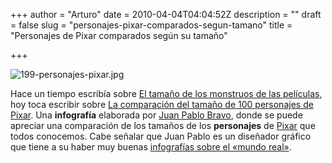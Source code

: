 +++
author = "Arturo"
date = 2010-04-04T04:04:52Z
description = ""
draft = false
slug = "personajes-pixar-comparados-segun-tamano"
title = "Personajes de Pixar comparados según su tamaño"

+++

<img class="aligncenter" src="http://geeksan.com/wp-content/uploads/import/199-personajes-pixar.jpg" alt="199-personajes-pixar.jpg" />

Hace un tiempo escribía sobre <a href="geeksan.com/peliculas-tv/monstruos-de-peliculas-y-sus-tamanos.html">El tamaño de los monstruos de las películas</a>, hoy toca escribir sobre <a href="http://www.flickr.com/photos/juanpablobravo/4481695100/sizes/o/">La comparación del tamaño de 100 personajes de Pixar</a>. Una <strong>infografía</strong> elaborada por <a href="http://juanpablobravo.blogspot.com/">Juan Pablo Bravo</a>, donde se puede apreciar una comparación de los tamaños de los <strong>personajes</strong> de <a href="http://es.wikipedia.org/wiki/Pixar">Pixar</a> que todos conocemos. Cabe señalar que Juan Pablo es un diseñador gráfico que tiene a su haber muy buenas <a href="http://www.flickr.com/photos/juanpablobravo/sets/72157605206850527/">infografías sobre el «mundo real»</a>.